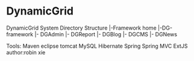 DynamicGrid
===========

DynamicGrid System
Directory Structure
|-Framework home
  |-DG-framework
    |- DGAdmin
    |- DGReport
    |- DGBlog
    |- DGCMS
    |- DGNews
  
Tools:
	Maven
	eclipse
	tomcat
	MySQL
	Hibernate
	Spring
	Spring MVC
	ExtJS
author:robin xie 
